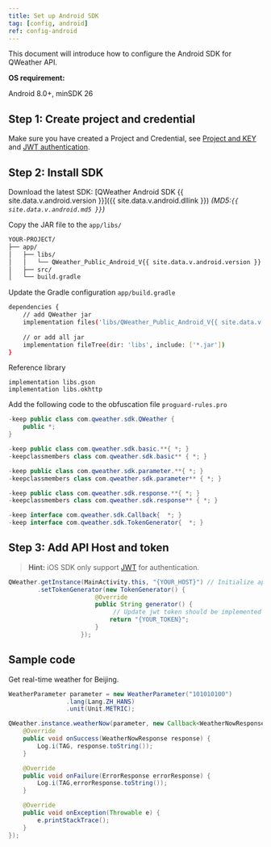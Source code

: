 ```yaml
---
title: Set up Android SDK
tag: [config, android]
ref: config-android
---
```


This document will introduce how to configure the Android SDK for QWeather API.

**OS requirement:**

Android 8.0+, minSDK 26

## Step 1: Create project and credential

Make sure you have created a Project and Credential, see [Project and KEY](/en/docs/configuration/project-and-key/) and [JWT authentication](/en/docs/configuration/authentication/#json-web-token).

## Step 2: Install SDK

Download the latest SDK: [QWeather Android SDK {{ site.data.v.android.version }}]({{ site.data.v.android.dllink }}) *(MD5:`{{ site.data.v.android.md5 }}`)*

Copy the JAR file to the `app/libs/`

```bash
YOUR-PROJECT/
├── app/
│   ├── libs/
│   │   └── QWeather_Public_Android_V{{ site.data.v.android.version }}.jar
│   ├── src/
│   └── build.gradle
```

Update the Gradle configuration `app/build.gradle`

```bash
dependencies {
    // add QWeather jar
    implementation files('libs/QWeather_Public_Android_V{{ site.data.v.android.version }}.jar')
    
    // or add all jar
    implementation fileTree(dir: 'libs', include: ['*.jar'])
}
```

Reference library

```
implementation libs.gson
implementation libs.okhttp
```

Add the following code to the obfuscation file `proguard-rules.pro`

```java
-keep public class com.qweather.sdk.QWeather {
    public *;
}

-keep public class com.qweather.sdk.basic.**{ *; }
-keepclassmembers class com.qweather.sdk.basic** { *; }

-keep public class com.qweather.sdk.parameter.**{ *; }
-keepclassmembers class com.qweather.sdk.parameter** { *; }

-keep public class com.qweather.sdk.response.**{ *; }
-keepclassmembers class com.qweather.sdk.response** { *; }

-keep interface com.qweather.sdk.Callback{  *; }
-keep interface com.qweather.sdk.TokenGenerator{  *; }
```

## Step 3: Add API Host and token

> **Hint:** iOS SDK only support [JWT](/docs/configuration/authentication/#json-web-token) for authentication.

```java
QWeather.getInstance(MainActivity.this, "{YOUR_HOST}") // Initialize api host
        .setTokenGenerator(new TokenGenerator() {
                        @Override
                        public String generator() {
                             // Update jwt token should be implemented here in production environments
                            return "{YOUR_TOKEN}"; 
                        }
                    });
```

## Sample code

Get real-time weather for Beijing.

```java
WeatherParameter parameter = new WeatherParameter("101010100")
                .lang(Lang.ZH_HANS)
                .unit(Unit.METRIC);

QWeather.instance.weatherNow(parameter, new Callback<WeatherNowResponse>() {
    @Override
    public void onSuccess(WeatherNowResponse response) {
        Log.i(TAG, response.toString());
    }

    @Override
    public void onFailure(ErrorResponse errorResponse) {
        Log.i(TAG,errorResponse.toString());
    }

    @Override
    public void onException(Throwable e) {
        e.printStackTrace();
    }
});
```
